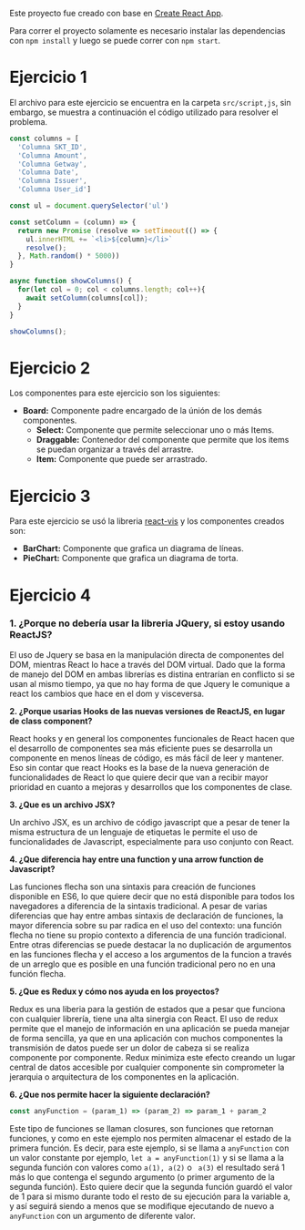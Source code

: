 Este proyecto fue creado con base en [Create React App](https://github.com/facebook/create-react-app). 

Para correr el proyecto solamente es necesario instalar las dependencias con `npm install` y luego se puede correr con `npm start`.

# Ejercicio 1

El archivo para este ejercicio se encuentra en la carpeta `src/script,js`, sin embargo, se muestra a continuación el código utilizado para resolver el problema.

``` Javascript
const columns = [
  'Columna SKT_ID',
  'Columna Amount',
  'Columna Getway',
  'Columna Date',
  'Columna Issuer',
  'Columna User_id']

const ul = document.querySelector('ul')

const setColumn = (column) => {
  return new Promise (resolve => setTimeout(() => {
    ul.innerHTML += `<li>${column}</li>`
    resolve();
  }, Math.random() * 5000))
}

async function showColumns() {
  for(let col = 0; col < columns.length; col++){
    await setColumn(columns[col]);
  }
}

showColumns();
```



# Ejercicio 2

Los componentes para este ejercicio son los siguientes:

  - **Board:** Componente padre encargado de la únión de los demás componentes.
    - **Select:** Componente que permite seleccionar uno o más Items.
    - **Draggable:** Contenedor del componente que permite que los items se puedan organizar a través del arrastre.
    - **Item:** Componente que puede ser arrastrado.

# Ejercicio 3

Para este ejercicio se usó la libreria [react-vis](https://uber.github.io/react-vis/) y los componentes creados son:

  - **BarChart:** Componente que grafica un diagrama de líneas.
  - **PieChart:** Componente que grafica un diagrama de torta.

# Ejercicio 4

### **1. ¿Porque no debería usar la libreria JQuery, si estoy usando ReactJS?**

El uso de Jquery se basa en la manipulación directa de componentes del DOM, mientras React lo hace a través del DOM virtual. Dado que la forma de manejo del DOM en ambas librerías es distina entrarían en conflicto si se usan al mismo tiempo, ya que no hay forma de que Jquery le comunique a react los cambios que hace en el dom y visceversa.

**2. ¿Porque usarias Hooks de las nuevas versiones de ReactJS, en lugar de class component?**

React hooks y en general los componentes funcionales de React hacen que el desarrollo de componentes sea más eficiente pues se desarrolla un componente en menos líneas de código, es más fácil de leer y mantener. Eso sin contar que react Hooks es la base de la nueva generación de funcionalidades de React lo que quiere decir que van a recibir mayor prioridad en cuanto a mejoras y desarrollos que los componentes de clase.

**3. ¿Que es un archivo JSX?**

Un archivo JSX, es un archivo de código javascript que a pesar de tener la misma estructura de un lenguaje de etiquetas le permite el uso de funcionalidades de Javascript, especialmente para uso conjunto con React.

**4. ¿Que diferencia hay entre una function y una arrow function de Javascript?**

Las funciones flecha son una sintaxis para creación de funciones disponible en ES6, lo que quiere decir que no está disponible para todos los navegadores a diferencia de la sintaxis tradicional. A pesar de varias diferencias que hay entre ambas sintaxis de declaración de funciones, la mayor diferencia sobre su par radica en el uso del contexto: una función flecha no tiene su propio contexto a diferencia de una función tradicional. Entre otras diferencias se puede destacar la no duplicación de argumentos en las funciones flecha y el acceso a los argumentos de la funcion a través de un arreglo que es posible en una función tradicional pero no en una función flecha.

**5. ¿Que es Redux y cómo nos ayuda en los proyectos?**

Redux es una liberia para la gestión de estados que a pesar que funciona con cualquier librería, tiene una alta sinergia con React. El uso de redux permite que el manejo de información en una aplicación se pueda manejar de forma sencilla, ya que en una aplicación con muchos componentes la transmisión de datos puede ser un dolor de cabeza si se realiza componente por componente. Redux minimiza este efecto creando un lugar central de datos accesible por cualquier componente sin comprometer la jerarquia o arquitectura de los componentes en la aplicación.

**6. ¿Que nos permite hacer la siguiente declaración?**

``` Javascript
const anyFunction = (param_1) => (param_2) => param_1 + param_2
```

Este tipo de funciones se llaman closures, son funciones que retornan funciones, y como en este ejemplo nos permiten almacenar el estado de la primera función. Es decir, para este ejemplo, si se llama a `anyFunction` con un valor constante por ejemplo, `let a = anyFunction(1)` y si se llama a la segunda función con valores como `a(1), a(2)` o ` a(3)` el resultado será 1 más lo que contenga el segundo argumento (o primer argumento de la segunda función). Esto quiere decir que la segunda función guardó el valor de 1 para si mismo durante todo el resto de su ejecución para la variable a, y así seguirá siendo a menos que se modifique ejecutando de nuevo a `anyFunction` con un argumento de diferente valor.
